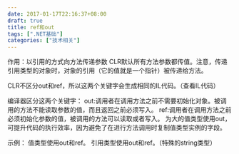 ```yaml
---
date: 2017-01-17T22:16:37+08:00
draft: true
title: ref和out
tags: [".NET基础"]
categories: ["技术相关"]
---
```


作用：以引用的方式向方法传递参数
CLR默认所有方法参数都传值。注意，传递引用类型的对象时，对象的引用（它的值就是一个指针）被传递给方法。

CLR不区分out和ref，所以这两个关键字会生成相同的IL代码。（查看IL代码）

编译器区分这两个关键字：
out:调用者在调用方法之前不需要初始化对象。被调用的方法不能读取参数的值，而且返回之前必须写入。
ref:调用者在调用方法之前必须初始化参数的值，被调用的方法可以读取或者写入。
为大的值类型使用out，可提升代码的执行效率，因为避免了在进行方法调用时复制值类型实例的字段。

示例：
值类型使用out和ref。
引用类型使用out和ref。（特殊的string类型）